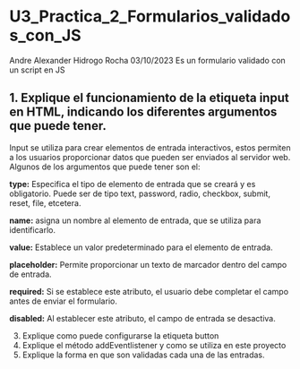 # U3_Practica_2_Formularios_validados_con_JS

Andre Alexander Hidrogo Rocha 03/10/2023 Es un formulario validado con un script en JS

## 1. Explique el funcionamiento de la etiqueta input en HTML, indicando los diferentes argumentos que puede tener.

Input se utiliza para crear elementos de entrada interactivos, estos permiten a los usuarios proporcionar datos que pueden ser enviados al servidor web.
Algunos de los argumentos que puede tener son el:

**type:** Especifica el tipo de elemento de entrada que se creará y es obligatorio. Puede ser de tipo text, password, radio, checkbox, submit, reset, file, etcetera.

**name:** asigna un nombre al elemento de entrada, que se utiliza para identificarlo.

**value:** Establece un valor predeterminado para el elemento de entrada.

**placeholder:** Permite proporcionar un texto de marcador dentro del campo de entrada.

**required:** Si se establece este atributo, el usuario debe completar el campo antes de enviar el formulario.

**disabled:** Al establecer este atributo, el campo de entrada se desactiva.


3. Explique como puede configurarse la etiqueta button
4. Explique el método addEventlistener y como se utiliza en este proyecto
5. Explique la forma en que son validadas cada una de las entradas.
